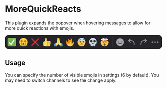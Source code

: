 # MoreQuickReacts

This plugin expands the popover when hovering messages to allow for more quick reactions with emojis.

![Preview](https://raw.githubusercontent.com/TheLazySquid/BetterDiscordPlugins/refs/heads/main/plugins/MoreQuickReacts/images/preview.png)

## Usage

You can specify the number of visible emojis in settings (6 by default). You may need to switch channels to see the change apply.